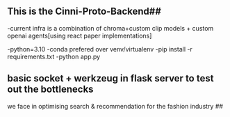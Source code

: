 ## This is the Cinni-Proto-Backend##

-current infra is a combination of chroma+custom clip models + custom openai agents[using react paper implementations]

-python=3.10
-conda prefered over venv/virtualenv
-pip install -r requirements.txt 
-python app.py 

## basic socket + werkzeug in flask server to test out the bottlenecks 
we face in optimising search & recommendation for the fashion industry ##






